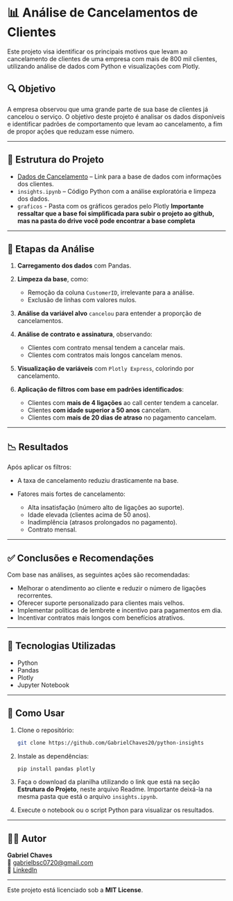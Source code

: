 # 📊 Análise de Cancelamentos de Clientes

Este projeto visa identificar os principais motivos que levam ao cancelamento de clientes de uma empresa com mais de 800 mil clientes, utilizando análise de dados com Python e visualizações com Plotly.

## 🔍 Objetivo

A empresa observou que uma grande parte de sua base de clientes já cancelou o serviço. O objetivo deste projeto é analisar os dados disponíveis e identificar padrões de comportamento que levam ao cancelamento, a fim de propor ações que reduzam esse número.

---

## 📁 Estrutura do Projeto

* [Dados de Cancelamento](https://drive.google.com/drive/folders/1fRHCEY0liArTvsUogBiewE-8CdvLx1zV?usp=drive_link) – Link para a base de dados com informações dos clientes.
* `insights.ipynb` – Código Python com a análise exploratória e limpeza dos dados.
* `graficos` - Pasta com os gráficos gerados pelo Plotly
**Importante ressaltar que a base foi simplificada para subir o projeto ao github, mas na pasta do drive você pode encontrar a base completa**

---

## 🧪 Etapas da Análise

1. **Carregamento dos dados** com Pandas.
2. **Limpeza da base**, como:

   * Remoção da coluna `CustomerID`, irrelevante para a análise.
   * Exclusão de linhas com valores nulos.
3. **Análise da variável alvo** `cancelou` para entender a proporção de cancelamentos.
4. **Análise de contrato e assinatura**, observando:

   * Clientes com contrato mensal tendem a cancelar mais.
   * Clientes com contratos mais longos cancelam menos.
5. **Visualização de variáveis** com `Plotly Express`, colorindo por cancelamento.
6. **Aplicação de filtros com base em padrões identificados**:

   * Clientes com **mais de 4 ligações** ao call center tendem a cancelar.
   * Clientes **com idade superior a 50 anos** cancelam.
   * Clientes com **mais de 20 dias de atraso** no pagamento cancelam.

---

## 📉 Resultados

Após aplicar os filtros:

* A taxa de cancelamento reduziu drasticamente na base.
* Fatores mais fortes de cancelamento:

  * Alta insatisfação (número alto de ligações ao suporte).
  * Idade elevada (clientes acima de 50 anos).
  * Inadimplência (atrasos prolongados no pagamento).
  * Contrato mensal.

---

## ✅ Conclusões e Recomendações

Com base nas análises, as seguintes ações são recomendadas:

* Melhorar o atendimento ao cliente e reduzir o número de ligações recorrentes.
* Oferecer suporte personalizado para clientes mais velhos.
* Implementar políticas de lembrete e incentivo para pagamentos em dia.
* Incentivar contratos mais longos com benefícios atrativos.

---

## 🚀 Tecnologias Utilizadas

* Python
* Pandas
* Plotly
* Jupyter Notebook

---

## 📌 Como Usar

1. Clone o repositório:

   ```bash
   git clone https://github.com/GabrielChaves20/python-insights
   ```
2. Instale as dependências:

   ```bash
   pip install pandas plotly
   ```
3. Faça o download da planilha utilizando o link que está na seção **Estrutura do Projeto**, neste arquivo Readme. Importante deixá-la na mesma pasta que está o arquivo `insights.ipynb`.
4. Execute o notebook ou o script Python para visualizar os resultados.

---

## 👨‍💻 Autor

**Gabriel Chaves**  
📧 gabrielbsc0720@gmail.com  
🔗 [LinkedIn](www.linkedin.com/in/gabriel-borges-ch)

---

Este projeto está licenciado sob a **MIT License**.
